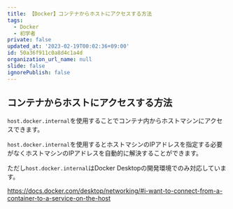 ```yaml
---
title: 【Docker】コンテナからホストにアクセスする方法
tags:
  - Docker
  - 初学者
private: false
updated_at: '2023-02-19T00:02:36+09:00'
id: 50a36f911c0a8d4c1a4d
organization_url_name: null
slide: false
ignorePublish: false
---
```

## コンテナからホストにアクセスする方法

`host.docker.internal`を使用することでコンテナ内からホストマシンにアクセスできます。

`host.docker.internal`を使用するとホストマシンのIPアドレスを指定する必要がなくホストマシンのIPアドレスを自動的に解決することができます。

ただし`host.docker.internal`はDocker Desktopの開発環境でのみ対応しています。



https://docs.docker.com/desktop/networking/#i-want-to-connect-from-a-container-to-a-service-on-the-host
